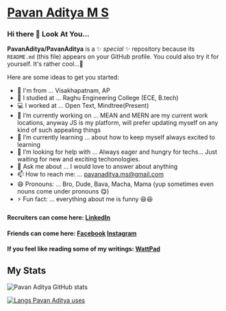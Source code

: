 # [Pavan Aditya M S](https://pavanaditya.com "Know Pavan Aditya More!!!")


### Hi there 👋 Look At You...
**PavanAditya/PavanAditya** is a ✨ _special_ ✨ repository because its `README.md` (this file) appears on your GitHub profile. You could also try it for yourself. It's rather cool...🥰

Here are some ideas to get you started:

- 🌊 I'm from ... Visakhapatnam, AP
- 🏫 I studied at ... Raghu Engineering College (ECE, B.tech)
- 💻 I worked at ... Open Text, Mindtree(Present)
- 🔭 I’m currently working on ... MEAN and MERN are my current work locations, anyway JS is my platform, will prefer updating myself on any kind of such appealing things
- 🌱 I’m currently learning ... about how to keep myself always excited to learning
- 🤔 I’m looking for help with ... Always eager and hungry for techs... Just waiting for new and exciting techonologies. 
- 💬 Ask me about ... I would love to answer about anything
- 📫 How to reach me: ... [pavanaditya.ms@gmail.com](mailto:pavanaditya.ms@gmail.com "an electronic contact 😁")
- 😄 Pronouns: ... Bro, Dude, Bava, Macha, Mama (yup sometimes even nouns come under pronouns 😋)
- ⚡ Fun fact: ... everything about me is funny 😆😆

#### Recruiters can come here: [LinkedIn](https://www.linkedin.com/in/pavan-aditya-m-s-964033120/ "Pavan Aditya's LinkedIn Profile")
#### Friends can come here: [Facebook](https://www.facebook.com/pavanaditya.ms "Pavan Aditya's Facebook Profile") [Instagram](https://www.instagram.com/pavan_aditya/ "Pavan Aditya's Instagram Profile")
#### If you feel like reading some of my writings: [WattPad](https://www.wattpad.com/user/PAVAN_ADITYA_MS "Pavan Aditya's WattPad Profile")

## My Stats

![Pavan Aditya GitHub stats](https://github-readme-stats.vercel.app/api?username=pavanaditya&count_private=true&theme=onedark "Pavan Aditya GitHub stats")

[![Langs Pavan Aditya uses](https://github-readme-stats.vercel.app/api/top-langs/?username=pavanaditya&&langs_count=10&&layout=compact&theme=onedark)](https://github.com/pavanaditya?tab=repositories "Langs Pavan Aditya will use")
